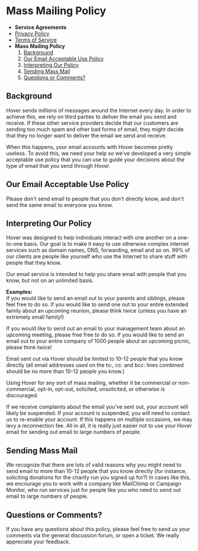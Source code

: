 Mass Mailing Policy
===================

* **Service Agreements**
* [Privacy Policy](https://www.hover.com/privacy)
* [Terms of Service](https://www.hover.com/tos)
* **Mass Mailing Policy**
    1. [Background](#background)
    2. [Our Email Acceptable Use Policy](#our_email_acceptable_use_policy)
    3. [Interpreting Our Policy](#interpreting_our_policy)
    4. [Sending Mass Mail](#sending_mass_mail)
    5. [Questions or Comments?](#questions_or_comments)

Background
----------

Hover sends millions of messages around the Internet every day. In order to achieve this, we rely on third parties to deliver the email you send and receive. If these other service providers decide that our customers are sending too much spam and other bad forms of email, they might decide that they no longer want to deliver the email we send and receive.

When this happens, your email accounts with Hover becomes pretty useless. To avoid this, we need your help so we've developed a very simple acceptable use policy that you can use to guide your decisions about the type of email that you send through Hover.

Our Email Acceptable Use Policy
-------------------------------

Please don't send email to people that you don't directly know, and don't send the same email to everyone you know.

Interpreting Our Policy
-----------------------

Hover was designed to help individuals interact with one another on a one-to-one basis. Our goal is to make it easy to use otherwise complex internet services such as domain names, DNS, forwarding, email and so on. 99% of our clients are people like yourself who use the Internet to share stuff with people that they know.

Our email service is intended to help you share email with people that you know, but not on an unlimited basis.

**Examples:**  
If you would like to send an email out to your parents and siblings, please feel free to do so. If you would like to send one out to your entire extended family about an upcoming reunion, please think twice (unless you have an extremely small family!)

If you would like to send out an email to your management team about an upcoming meeting, please free free to do so. If you would like to send an email out to your entire company of 1000 people about an upcoming picnic, please think twice!

Email sent out via Hover should be limited to 10-12 people that you know directly (all email addresses used on the to:, cc: and bcc: lines combined should be no more than 10-12 people you know.)

Using Hover for any sort of mass mailing, whether it be commercial or non-commercial, opt-in, opt-out, solicited, unsolicited, or otherwise is discouraged.

If we receive complaints about the email you've sent out, your account will likely be suspended. If your account is suspended, you will need to contact us to re-enable your account. If this happens on multiple occasions, we may levy a reconnection fee. All in all, it is really just easier not to use your Hover email for sending out email to large numbers of people.

Sending Mass Mail
-----------------

We recognize that there are lots of valid reasons why you might need to send email to more than 10-12 people that you know directly (for instance, soliciting donations for the charity run you signed up for?) In cases like this, we encourage you to work with a company like MailChimp or Campaign Monitor, who run services just for people like you who need to send out email to large numbers of people.

Questions or Comments?
----------------------

If you have any questions about this policy, please feel free to send us your comments via the general discussion forum, or open a ticket. We really appreciate your feedback.
